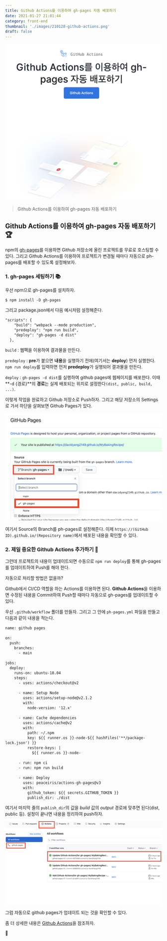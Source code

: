 ```yaml
---
title: Github Actions를 이용하여 gh-pages 자동 배포하기
date: 2021-01-27 21:01:44
category: front-end
thumbnail: './images/210128-github-actions.png'
draft: false
---
```


![](./images/210128-github-actions.png)

> Github Actions를 이용하여 gh-pages 자동 배포하기

## Github Actions를 이용하여 gh-pages 자동 배포하기 🏆

npm의 [gh-pages](https://www.npmjs.com/package/gh-pages)를 이용하면 Github 저장소에 올린 프로젝트를 무료로 호스팅할 수 있다.
그리고 Github Actions를 이용하여 프로젝트가 변경될 때마다 자동으로 ph-pages를 배포할 수 있도록 설정해보자.

### 1. gh-pages 세팅하기 📚

우선 npm으로 gh-pages를 설치하자.

```sh{}
$ npm install -D gh-pages
```

그리고 package.json에서 다음 예시처럼 설정해준다.

```json{4}
"scripts": {
    "build": "webpack --mode production",
    "predeploy": "npm run build",
    "deploy": "gh-pages -d dist"
  },
```

`build` : 웹팩을 이용하여 결과물을 만든다.

`predeploy` : **pre**가 붙으면 **내용**을 실행하기 전에(여기서는 **deploy**) 먼저 실행한다. `npm run deploy`를 입력하면 먼저 **predeploy**가 실행되어 결과물을 만든다.

`deploy` : `gh-pages -d dist`를 실행하여 github pages에 웹페이지를 배포한다. 이때 **-d {경로}**의 **경로**는 실제 배포되는 위치로 설정한다`(dist, public, build, ...)`.

이렇게 작업을 완료하고 Github 저장소로 Push하자.
그리고 해당 저장소의 Settings로 가서 하단을 살펴보면 Github Pages가 있다.

![](./images/210128-gh-pages-settings.png)

여기서 Source의 Branch를 ph-pages로 설정해준다.
이제 `https://(GitHub ID).github.io/(Repository name)`에서 배포된 내용을 확인할 수 있다.

### 2. 제일 중요한 Github Actions 추가하기 🔐

그런데 프로젝트의 내용이 업데이트되면 수동으로 `npm run deploy`를 통해 gh-pages를 업데이트하여 Push를 해야 한다.

자동으로 처리할 방법은 없을까?

Github에서 CI/CD 역할을 하는 Actions를 이용하면 된다. **Github Actions**을 이용하면 수정된 내용을 Commit하여 Push할 때마다 자동으로 gh-pages를 업데이트할 수 있다.

우선 `.github/workflow` 폴더를 만들자. 그리고 그 안에 `ph-pages.yml` 파일을 만들고 다음과 같이 내용을 적는다.

```yml{34}
name: github pages

on:
  push:
    branches:
      - main

jobs:
  deploy:
    runs-on: ubuntu-18.04
    steps:
      - uses: actions/checkout@v2

      - name: Setup Node
        uses: actions/setup-node@v2.1.2
        with:
          node-version: '12.x'

      - name: Cache dependencies
        uses: actions/cache@v2
        with:
          path: ~/.npm
          key: ${{ runner.os }}-node-${{ hashFiles('**/package-lock.json') }}
          restore-keys: |
            ${{ runner.os }}-node-

      - run: npm ci
      - run: npm run build

      - name: Deploy
        uses: peaceiris/actions-gh-pages@v3
        with:
          github_token: ${{ secrets.GITHUB_TOKEN }}
          publish_dir: ./dist
```

여기서 마지막 줄의 `publish_dir`의 값을 _build_ 값의 _output_ 경로에 맞추면 된다(dist, public 등).
설정이 끝나면 내용을 정리하여 push하자.

![](./images/210128-github-actions-result.png)

그럼 자동으로 github pages가 업데이트 되는 것을 확인할 수 있다.

좀 더 상세한 내용은 [Github Actions](https://github.com/marketplace/actions/github-pages-action)을 참조하자.

👋

